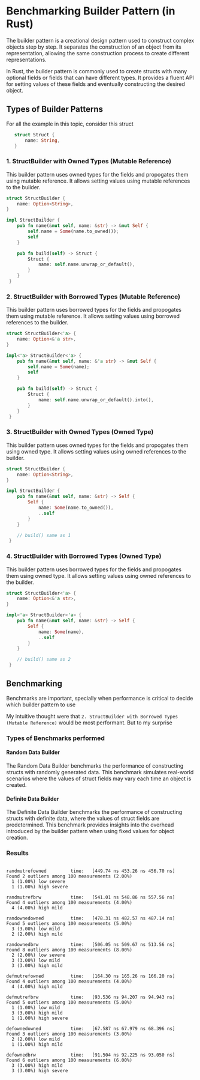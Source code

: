# Benchmarking Builder Pattern (in Rust)

The builder pattern is a creational design pattern used to construct complex objects
step by step. It separates the construction of an object from its representation,
allowing the same construction process to create different representations.

In Rust, the builder pattern is commonly used to create structs with many optional
fields or fields that can have different types.
It provides a fluent API for setting values of these fields and eventually constructing the desired object.

## Types of Builder Patterns

For all the example in this topic, consider this struct

```rust
   struct Struct {
       name: String,
   }
```

### 1. StructBuilder with Owned Types (Mutable Reference)

This builder pattern uses owned types for the fields and propogates them using mutable reference.
It allows setting values using mutable references to the builder.

```rust
struct StructBuilder {
    name: Option<String>,
}

impl StructBuilder {
    pub fn name(&mut self, name: &str) -> &mut Self {
        self.name = Some(name.to_owned());
        self
    }

    pub fn build(self) -> Struct {
        Struct {
            name: self.name.unwrap_or_default(),
        }
    }
 }
```

### 2. StructBuilder with Borrowed Types (Mutable Reference)

This builder pattern uses borrowed types for the fields and propogates them using mutable reference.
It allows setting values using borrowed references to the builder.

```rust
struct StructBuilder<'a> {
    name: Option<&'a str>,
}

impl<'a> StructBuilder<'a> {
    pub fn name(&mut self, name: &'a str) -> &mut Self {
        self.name = Some(name);
        self
    }

    pub fn build(self) -> Struct {
        Struct {
            name: self.name.unwrap_or_default().into(),
        }
    }
 }
```

### 3. StructBuilder with Owned Types (Owned Type)

This builder pattern uses owned types for the fields and propogates them using owned type.
It allows setting values using owned references to the builder.

```rust
struct StructBuilder {
    name: Option<String>,
}

impl StructBuilder {
    pub fn name(&mut self, name: &str) -> Self {
        Self {
            name: Some(name.to_owned()),
            ..self
        }
    }

    // build() same as 1
 }
```

### 4. StructBuilder with Borrowed Types (Owned Type)

This builder pattern uses borrowed types for the fields and propogates them using owned type.
It allows setting values using owned references to the builder.

```rust
struct StructBuilder<'a> {
    name: Option<&'a str>,
}

impl<'a> StructBuilder<'a> {
    pub fn name(&mut self, name: &str) -> Self {
        Self {
            name: Some(name),
            ..self
        }
    }

    // build() same as 2
 }
```

## Benchmarking

Benchmarks are important, specially when performance is critical to decide which builder pattern to use

My intuitive thought were that `2. StructBuilder with Borrowed Types (Mutable Reference)` would be most performant. But to my surprise

### Types of Benchmarks performed

#### Random Data Builder

The Random Data Builder benchmarks the performance of constructing structs with randomly generated data.
This benchmark simulates real-world scenarios where the values of struct fields may vary each time an object is created.

#### Definite Data Builder

The Definite Data Builder benchmarks the performance of constructing structs with definite data, where the values of struct fields are predetermined.
This benchmark provides insights into the overhead introduced by the builder pattern when using fixed values for object creation.

### Results

```shell

randmutrefowned         time:   [449.74 ns 453.26 ns 456.70 ns]
Found 2 outliers among 100 measurements (2.00%)
  1 (1.00%) low severe
  1 (1.00%) high severe

randmutrefbrw           time:   [541.01 ns 548.86 ns 557.56 ns]
Found 4 outliers among 100 measurements (4.00%)
  4 (4.00%) high mild

randownedowned          time:   [478.31 ns 482.57 ns 487.14 ns]
Found 5 outliers among 100 measurements (5.00%)
  3 (3.00%) low mild
  2 (2.00%) high mild

randownedbrw            time:   [506.05 ns 509.67 ns 513.56 ns]
Found 8 outliers among 100 measurements (8.00%)
  2 (2.00%) low severe
  3 (3.00%) low mild
  3 (3.00%) high mild

defmutrefowned          time:   [164.30 ns 165.26 ns 166.20 ns]
Found 4 outliers among 100 measurements (4.00%)
  4 (4.00%) high mild

defmutrefbrw            time:   [93.536 ns 94.207 ns 94.943 ns]
Found 5 outliers among 100 measurements (5.00%)
  1 (1.00%) low mild
  3 (3.00%) high mild
  1 (1.00%) high severe

defownedowned           time:   [67.587 ns 67.979 ns 68.396 ns]
Found 3 outliers among 100 measurements (3.00%)
  2 (2.00%) low mild
  1 (1.00%) high mild

defownedbrw             time:   [91.504 ns 92.225 ns 93.050 ns]
Found 6 outliers among 100 measurements (6.00%)
  3 (3.00%) high mild
  3 (3.00%) high severe
```
